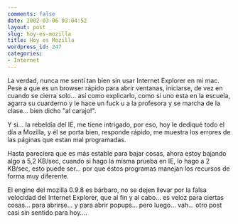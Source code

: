 ```yaml
---
comments: false
date: 2002-03-06 03:04:52
layout: post
slug: hoy-es-mozilla
title: Hoy es Mozilla
wordpress_id: 247
categories:
- Internet
---
```


La verdad, nunca me sentí tan bien sin usar Internet Explorer en mi mac. Pese a que es un browser rápido para abrir ventanas, iniciarse, de vez en cuando se cierra solo… así como explicarlo, como si uno esta en la escuela, agarra su cuarderno y le hace un fuck u a la profesora y se marcha de la clase… bien dicho &#34;al carajo!&#34;.  

  

Y si… la rebeldía del IE, me tiene intrigado, por eso, hoy le dediqué todo el día a Mozilla, y él se porta bien, responde rápido, me muestra los errores de las páginas que estan mal programadas.  

  

Hasta pareciera que es más estable para bajar cosas, ahora estoy bajando algo a 5,2 KB/sec, cuando si hago la misma prueba en IE, lo hago a 2 KB/sec, esto puede ser… por que éstos programas manejan los recursos de forma muy diferente.  

  

El engine del mozilla 0.9.8 es bárbaro, no se dejen llevar por la falsa velocidad del Internet Explorer, que al fin y al cabo… es veloz para ciertas cosas… para abrirse… y para abrir popups… pero luego… vah… otro post casi sin sentido para hoy….




 
